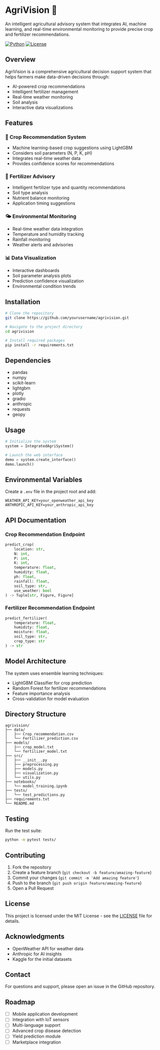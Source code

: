 # AgriVision 🌾

An intelligent agricultural advisory system that integrates AI, machine learning, and real-time environmental monitoring to provide precise crop and fertilizer recommendations.

[![Python](https://img.shields.io/badge/python-v3.10+-blue.svg)](https://www.python.org/)
[![License](https://img.shields.io/badge/license-MIT-green.svg)](LICENSE)

## Overview

AgriVision is a comprehensive agricultural decision support system that helps farmers make data-driven decisions through:
- AI-powered crop recommendations
- Intelligent fertilizer management
- Real-time weather monitoring
- Soil analysis
- Interactive data visualizations

## Features

### 🌱 Crop Recommendation System
- Machine learning-based crop suggestions using LightGBM
- Considers soil parameters (N, P, K, pH)
- Integrates real-time weather data
- Provides confidence scores for recommendations

### 🧪 Fertilizer Advisory
- Intelligent fertilizer type and quantity recommendations
- Soil type analysis
- Nutrient balance monitoring
- Application timing suggestions

### 🌤️ Environmental Monitoring
- Real-time weather data integration
- Temperature and humidity tracking
- Rainfall monitoring
- Weather alerts and advisories

### 📊 Data Visualization
- Interactive dashboards
- Soil parameter analysis plots
- Prediction confidence visualization
- Environmental condition trends

## Installation

```bash
# Clone the repository
git clone https://github.com/yourusername/agrivision.git

# Navigate to the project directory
cd agrivision

# Install required packages
pip install -r requirements.txt
```

## Dependencies

- pandas
- numpy
- scikit-learn
- lightgbm
- plotly
- gradio
- anthropic
- requests
- geopy

## Usage

```python
# Initialize the system
system = IntegratedAgriSystem()

# Launch the web interface
demo = system.create_interface()
demo.launch()
```

## Environmental Variables

Create a `.env` file in the project root and add:

```
WEATHER_API_KEY=your_openweather_api_key
ANTHROPIC_API_KEY=your_anthropic_api_key
```

## API Documentation

### Crop Recommendation Endpoint
```python
predict_crop(
    location: str,
    N: int,
    P: int,
    K: int,
    temperature: float,
    humidity: float,
    ph: float,
    rainfall: float,
    soil_type: str,
    use_weather: bool
) -> Tuple[str, Figure, Figure]
```

### Fertilizer Recommendation Endpoint
```python
predict_fertilizer(
    temperature: float,
    humidity: float,
    moisture: float,
    soil_type: str,
    crop_type: str
) -> str
```

## Model Architecture

The system uses ensemble learning techniques:
- LightGBM Classifier for crop prediction
- Random Forest for fertilizer recommendations
- Feature importance analysis
- Cross-validation for model evaluation

## Directory Structure

```
agrivision/
├── data/
│   ├── Crop_recommendation.csv
│   └── Fertilizer_prediction.csv
├── models/
│   ├── crop_model.txt
│   └── fertilizer_model.txt
├── src/
│   ├── __init__.py
│   ├── preprocessing.py
│   ├── models.py
│   ├── visualization.py
│   └── utils.py
├── notebooks/
│   └── model_training.ipynb
├── tests/
│   └── test_predictions.py
├── requirements.txt
└── README.md
```

## Testing

Run the test suite:

```bash
python -m pytest tests/
```

## Contributing

1. Fork the repository
2. Create a feature branch (`git checkout -b feature/amazing-feature`)
3. Commit your changes (`git commit -m 'Add amazing feature'`)
4. Push to the branch (`git push origin feature/amazing-feature`)
5. Open a Pull Request

## License

This project is licensed under the MIT License - see the [LICENSE](LICENSE) file for details.

## Acknowledgments

- OpenWeather API for weather data
- Anthropic for AI insights
- Kaggle for the initial datasets

## Contact

For questions and support, please open an issue in the GitHub repository.

## Roadmap

- [ ] Mobile application development
- [ ] Integration with IoT sensors
- [ ] Multi-language support
- [ ] Advanced crop disease detection
- [ ] Yield prediction module
- [ ] Marketplace integration
